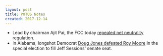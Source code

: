 ```yaml
---
layout: post
title: POTUS Notes
created: 2017-12-14
---
```


- Lead by chairman Ajit Pai, the FCC today [repealed net neutrality](https://www.washingtonpost.com/news/the-switch/wp/2017/12/14/the-fcc-is-expected-to-repeal-its-net-neutrality-rules-today-in-a-sweeping-act-of-deregulation/) regulation.
- In Alabama, longshot Democrat [Doug Jones defeated Roy Moore](https://www.nytimes.com/reuters/2017/12/12/us/politics/12reuters-usa-election-alabama-result.html) in the special election to fill Jeff Sessions' senate seat.

